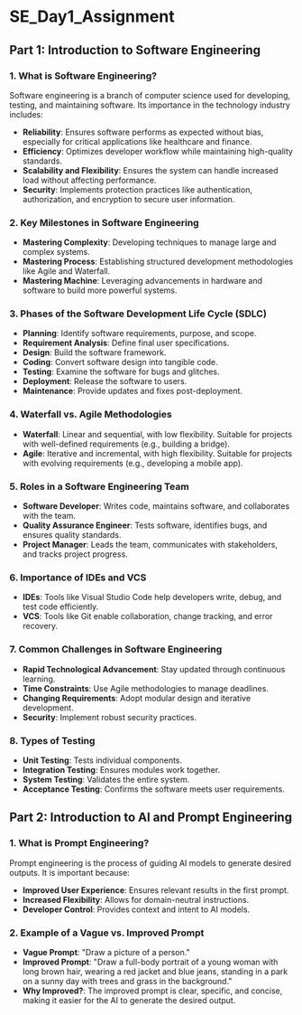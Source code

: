 # SE_Day1_Assignment

## Part 1: Introduction to Software Engineering 

### 1. What is Software Engineering?
Software engineering is a branch of computer science used for developing, testing, and maintaining software. Its importance in the technology industry includes:
- **Reliability**: Ensures software performs as expected without bias, especially for critical applications like healthcare and finance.
- **Efficiency**: Optimizes developer workflow while maintaining high-quality standards.
- **Scalability and Flexibility**: Ensures the system can handle increased load without affecting performance.
- **Security**: Implements protection practices like authentication, authorization, and encryption to secure user information.

### 2. Key Milestones in Software Engineering
- **Mastering Complexity**: Developing techniques to manage large and complex systems.
- **Mastering Process**: Establishing structured development methodologies like Agile and Waterfall.
- **Mastering Machine**: Leveraging advancements in hardware and software to build more powerful systems.

### 3. Phases of the Software Development Life Cycle (SDLC)
- **Planning**: Identify software requirements, purpose, and scope.
- **Requirement Analysis**: Define final user specifications.
- **Design**: Build the software framework.
- **Coding**: Convert software design into tangible code.
- **Testing**: Examine the software for bugs and glitches.
- **Deployment**: Release the software to users.
- **Maintenance**: Provide updates and fixes post-deployment.

### 4. Waterfall vs. Agile Methodologies
- **Waterfall**: Linear and sequential, with low flexibility. Suitable for projects with well-defined requirements (e.g., building a bridge).
- **Agile**: Iterative and incremental, with high flexibility. Suitable for projects with evolving requirements (e.g., developing a mobile app).

### 5. Roles in a Software Engineering Team
- **Software Developer**: Writes code, maintains software, and collaborates with the team.
- **Quality Assurance Engineer**: Tests software, identifies bugs, and ensures quality standards.
- **Project Manager**: Leads the team, communicates with stakeholders, and tracks project progress.

### 6. Importance of IDEs and VCS
- **IDEs**: Tools like Visual Studio Code help developers write, debug, and test code efficiently.
- **VCS**: Tools like Git enable collaboration, change tracking, and error recovery.

### 7. Common Challenges in Software Engineering
- **Rapid Technological Advancement**: Stay updated through continuous learning.
- **Time Constraints**: Use Agile methodologies to manage deadlines.
- **Changing Requirements**: Adopt modular design and iterative development.
- **Security**: Implement robust security practices.

### 8. Types of Testing
- **Unit Testing**: Tests individual components.
- **Integration Testing**: Ensures modules work together.
- **System Testing**: Validates the entire system.
- **Acceptance Testing**: Confirms the software meets user requirements.

## Part 2: Introduction to AI and Prompt Engineering

### 1. What is Prompt Engineering?
Prompt engineering is the process of guiding AI models to generate desired outputs. It is important because:
- **Improved User Experience**: Ensures relevant results in the first prompt.
- **Increased Flexibility**: Allows for domain-neutral instructions.
- **Developer Control**: Provides context and intent to AI models.

### 2. Example of a Vague vs. Improved Prompt
- **Vague Prompt**: "Draw a picture of a person."
- **Improved Prompt**: "Draw a full-body portrait of a young woman with long brown hair, wearing a red jacket and blue jeans, standing in a park on a sunny day with trees and grass in the background."
- **Why Improved?**: The improved prompt is clear, specific, and concise, making it easier for the AI to generate the desired output.
